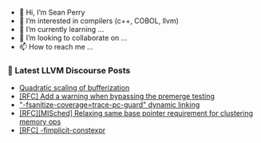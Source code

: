 - 👋 Hi, I’m Sean Perry
- 👀 I’m interested in compilers (c++, COBOL, llvm)
- 🌱 I’m currently learning ...
- 💞️ I’m looking to collaborate on ...
- 📫 How to reach me ...

<!---
s66perry/s66perry is a ✨ special ✨ repository because its `README.md` (this file) appears on your GitHub profile.
You can click the Preview link to take a look at your changes.
--->
### 📕 Latest LLVM Discourse Posts

<!-- DISCOURSE-LLVM:START -->
- [Quadratic scaling of bufferization](https://discourse.llvm.org/t/quadratic-scaling-of-bufferization/86122#post_7)
- [[RFC] Add a warning when bypassing the premerge testing](https://discourse.llvm.org/t/rfc-add-a-warning-when-bypassing-the-premerge-testing/77610?page=3#post_57)
- [&quot;-fsanitize-coverage=trace-pc-guard&quot; dynamic linking](https://discourse.llvm.org/t/fsanitize-coverage-trace-pc-guard-dynamic-linking/86134#post_2)
- [[RFC][MISched] Relaxing same base pointer requirement for clustering memory ops](https://discourse.llvm.org/t/rfc-misched-relaxing-same-base-pointer-requirement-for-clustering-memory-ops/86132#post_3)
- [[RFC] -fimplicit-constexpr](https://discourse.llvm.org/t/rfc-fimplicit-constexpr/85963?page=2#post_21)
<!-- DISCOURSE-LLVM:END -->
